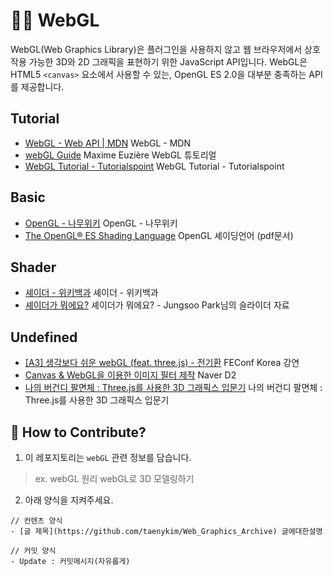 # 🤹‍♀️ WebGL

WebGL(Web Graphics Library)은 플러그인을 사용하지 않고 웹 브라우저에서 상호작용 가능한 3D와 2D 그래픽을 표현하기 위한 JavaScript API입니다. WebGL은 HTML5 `<canvas>` 요소에서 사용할 수 있는, OpenGL ES 2.0을 대부분 충족하는 API를 제공합니다.

## Tutorial

- [WebGL - Web API | MDN](https://developer.mozilla.org/ko/docs/Web/API/WebGL_API) WebGL - MDN
- [webGL Guide](https://xem.github.io/articles/webgl-guide.html?fbclid=IwAR1tjeDBtiTnx1Ul2ysvmWnkQeQ7-HQYVpcVN1Rq3nz-ESs2SwCEHngIve8#1) Maxime Euzière WebGL 튜토리얼
- [WebGL Tutorial - Tutorialspoint](https://www.tutorialspoint.com/webgl/index.htm) WebGL Tutorial - Tutorialspoint

## Basic

- [OpenGL - 나무위키](https://namu.wiki/w/OpenGL) OpenGL - 나무위키
- [The OpenGL® ES Shading Language](http://www.khronos.org/registry/OpenGL/specs/es/2.0/GLSL_ES_Specification_1.00.pdf) OpenGL 셰이딩언어 (pdf문서)

## Shader

- [셰이더 - 위키백과](https://ko.wikipedia.org/wiki/%EC%85%B0%EC%9D%B4%EB%8D%94) 셰이더 - 위키백과
- [셰이더가 뭐에요?](https://www.slideshare.net/jungsoopark104/ss-63417653) 셰이더가 뭐에요? - Jungsoo Park님의 슬라이더 자료

## Undefined

- [[A3] 생각보다 쉬운 webGL (feat. three.js) - 전기환](https://youtu.be/b3vP6wfpqWE) FEConf Korea 강연
- [Canvas & WebGL을 이용한 이미지 필터 제작](https://youtu.be/EGk-Q9f0Nqg) Naver D2
- [나의 버건디 팔면체 : Three.js를 사용한 3D 그래픽스 입문기](https://ahnheejong.name/articles/my-first-octahedron/) 나의 버건디 팔면체 : Three.js를 사용한 3D 그래픽스 입문기

## 👀 How to Contribute?

1. 이 레포지토리는 `webGL` 관련 정보를 담습니다.

> ex. webGL 원리
> webGL로 3D 모델링하기

2. 아래 양식을 지켜주세요.

```
// 컨텐츠 양식
- [글 제목](https://github.com/taenykim/Web_Graphics_Archive) 글에대한설명

// 커밋 양식
- Update : 커밋메시지(자유롭게)
```
